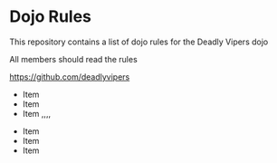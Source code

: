Dojo Rules
==========

This repository contains a list of dojo rules for the Deadly Vipers dojo

All members should read the rules


https://github.com/deadlyvipers

* Item
* Item
* Item
,,,,
- Item
- Item
- Item